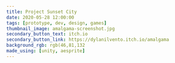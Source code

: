 ```yaml
---
title: Project Sunset City
date: 2020-05-28 12:00:00
tags: [prototype, dev, design, games]
thumbnail_image: amalgama-screenshot.jpg
secondary_button_text: itch.io
secondary_button_link: https://dylanilvento.itch.io/amalgama
background_rgb: rgb(46,81,132
made_using: [unity, aesprite]
---
```

